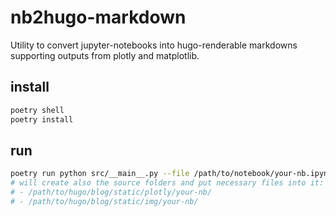 # nb2hugo-markdown
Utility to convert jupyter-notebooks into hugo-renderable markdowns supporting outputs from plotly and matplotlib.

## install
```bash
poetry shell
poetry install
```

## run
```bash
poetry run python src/__main__.py --file /path/to/notebook/your-nb.ipynb --destination /path/to/hugo/blog/content/your-nb.md
# will create also the source folders and put necessary files into it:
# - /path/to/hugo/blog/static/plotly/your-nb/
# - /path/to/hugo/blog/static/img/your-nb/
```
